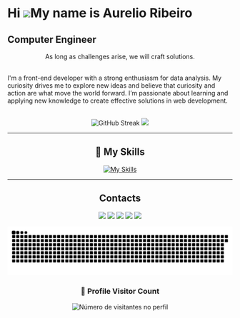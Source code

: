  Hi ![](https://user-images.githubusercontent.com/18350557/176309783-0785949b-9127-417c-8b55-ab5a4333674e.gif)My name is Aurelio Ribeiro
=====================================================================================================================================

Computer Engineer
-----------------

<p align="center">As long as challenges arise, we will craft solutions.<br><br>

I'm a front-end developer with a strong enthusiasm for data analysis. My curiosity drives me to explore new ideas and believe that curiosity and action are what move the world forward. I’m passionate about learning and applying new knowledge to create effective solutions in web development.
</p>&nbsp;


<div  align="center" style="margin-bottom:100px">
<img  src="https://github-readme-streak-stats.herokuapp.com?user=aureliodeboa&theme=dark" alt="GitHub Streak" />
<img width=40%  " src="https://github-readme-stats.vercel.app/api/top-langs/?username=aureliodeboa&hide=html,css,scss,blade,c%2B%2B&show_icons=true&theme=dark&layout=compact" />

---

## 🚀 My Skills
[![My Skills](https://skillicons.dev/icons?i=html,css,js,ts,tailwind,bootstrap,react,git,figma,nextjs,linux,ubuntu,django,c,arduino,cpp,py,pytorch,ps,notion,flutter,java,nodejs,postgres,docker,&perline=20)](https://skillicons.dev)


---
## Contacts
<div> 
 
  <a href="https://instagram.com/aurelioribeir0" target="_blank"><img src="https://img.shields.io/badge/-Instagram-%23E4405F?style=for-the-badge&logo=instagram&logoColor=white" target="_blank"></a>
  <a href="https://twitter.com/aureliodeboa" target="_blank"><img src="https://img.shields.io/badge/Twitter-1DA1F2?style=for-the-badge&logo=twitter&logoColor=white" target="_blank"></a>
  <a href = "mailto:aurelio74123@gmail.com"><img src="https://img.shields.io/badge/-Gmail-%23333?style=for-the-badge&logo=gmail&logoColor=white" target="_blank"></a>
  <a href="https://www.linkedin.com/in/aurelioribeiro/" target="_blank"><img src="https://img.shields.io/badge/-LinkedIn-%230077B5?style=for-the-badge&logo=linkedin&logoColor=white" target="_blank"></a> 
  <a href="https://open.spotify.com/user/aureliodeboa?si=2f7d32f2d2994d90&nd=1" target="_blank"><img src="https://img.shields.io/badge/Spotify-1ED760?&style=for-the-badge&logo=spotify&logoColor=white" target="_blank"></a> 
 
  ![Snake animation](https://github.com/aureliodeboa/aurelio-output/blob/main/github-contribution-grid-snake.svg)
 
</div>
<div align="center">
  <h3><b>📍 Profile Visitor Count</b></h3>
</div>

<p align="center">
  <img
    src="https://profile-counter.glitch.me/aureliodeboa/count.svg"
    alt="Número de visitantes no perfil"
  />
</p>
